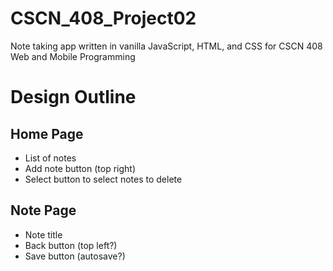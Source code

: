 # CSCN_408_Project02
Note taking app written in vanilla JavaScript, HTML, and CSS for CSCN 408 Web and Mobile Programming
# Design Outline
## Home Page
  - List of notes
  - Add note button (top right)
  - Select button to select notes to delete
## Note Page
  - Note title
  - Back button (top left?)
  - Save button (autosave?)